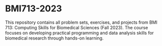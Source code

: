 # BMI713-2023
 This repository contains all problem sets, exercises, and projects from BMI 713: Computing Skills for Biomedical Sciences (Fall 2023). The course focuses on developing practical programming and data analysis skills for biomedical research through hands-on learning.
